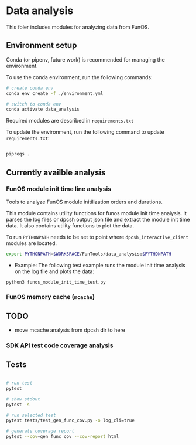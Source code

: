 # Data analysis

This foler includes modules for analyzing data from FunOS.

## Environment setup

Conda (or pipenv, future work) is recommended for managing the environment.

To use the conda environment, run the following commands:

```bash 
# create conda env
conda env create -f ./environment.yml

# switch to conda env
conda activate data_analysis
```

Required modules are described in `requirements.txt`

To update the environment, run the following command to update `requirements.txt`:

```bash

pipreqs .

```

## Currently availble analysis

### FunOS module init time line analysis

Tools to analyze FunOS module initilization orders and durations.

This module contains utility functions for funos module init time analysis.
It parses the log files or dpcsh output json file and extract the module init time data.
It also contains utility functions to plot the data.

To run `PYTHONPATH` needs to be set to point where `dpcsh_interactive_client` modules are located.

```bash
export PYTHONPATH=$WORKSPACE/FunTools/data_analysis:$PYTHONPATH
```

- Example:
The following test example runs the module init time analysis on the log file and plots the data:

```bash
python3 funos_module_init_time_test.py

```

### FunOS memory cache (`mcache`)

## TODO

- move mcache analysis from dpcsh dir to here

### SDK API test code coverage analysis


## Tests

```bash

# run test
pytest

# show stdout
pytest -s

# run selected test
pytest tests/test_gen_func_cov.py -o log_cli=true

# generate coverage report
pytest --cov=gen_func_cov --cov-report html 
```
